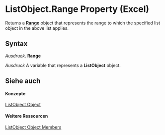 
# ListObject.Range Property (Excel)

Returns a  **[Range](b8207778-0dcc-4570-1234-f130532cc8cd.md)** object that represents the range to which the specified list object in the above list applies.


## Syntax

 _Ausdruck_. **Range**

 _Ausdruck_ A variable that represents a **ListObject** object.


## Siehe auch


#### Konzepte


[ListObject Object](46de6c4f-8ce0-0c7d-da59-6e52f5eab612.md)
#### Weitere Ressourcen


[ListObject Object Members](http://msdn.microsoft.com/library/d34f895c-cf60-f644-866b-7b757716e7a6%28Office.15%29.aspx)